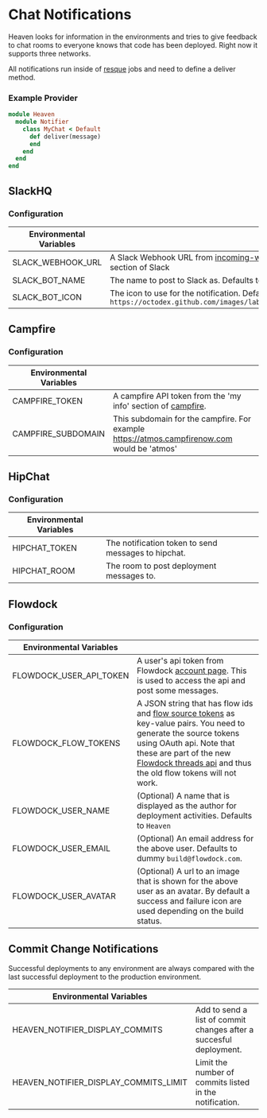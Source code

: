 # Chat Notifications

Heaven looks for information in the environments and tries to give feedback to chat rooms to everyone knows that code has been deployed. Right now it supports three networks.

All notifications run inside of [resque][3] jobs and need to define a deliver method.

### Example Provider

```ruby
module Heaven
  module Notifier
    class MyChat < Default
      def deliver(message)
      end
    end
  end
end
```

## SlackHQ

### Configuration

| Environmental Variables |                                                 |
|-------------------------|-------------------------------------------------|
| SLACK_WEBHOOK_URL       | A Slack Webhook URL from [incoming-webhook][21] section of Slack|
| SLACK_BOT_NAME          | The name to post to Slack as. Defaults to `hubot`|
| SLACK_BOT_ICON          | The icon to use for the notification. Defaults to `https://octodex.github.com/images/labtocat.png`|

## Campfire

### Configuration

| Environmental Variables |                                                 |
|-------------------------|-------------------------------------------------|
| CAMPFIRE_TOKEN          | A campfire API token from the 'my info' section of [campfire][7].                               |
| CAMPFIRE_SUBDOMAIN      | This subdomain for the campfire. For example https://atmos.campfirenow.com would be 'atmos'  |

## HipChat

### Configuration

| Environmental Variables |                                                 |
|-------------------------|-------------------------------------------------|
| HIPCHAT_TOKEN           | The notification token to send messages to hipchat. |
| HIPCHAT_ROOM            | The room to post deployment messages to.        |

## Flowdock

### Configuration

| Environmental Variables |                                                 |
|-------------------------|-------------------------------------------------|
| FLOWDOCK_USER_API_TOKEN | A user's api token from Flowdock [account page][22]. This is used to access the api and post some messages. |
| FLOWDOCK_FLOW_TOKENS | A JSON string that has flow ids and [flow source tokens][23] as key-value pairs. You need to generate the source tokens using OAuth api. Note that these are part of the new [Flowdock threads api][24] and thus the old flow tokens will not work. |
| FLOWDOCK_USER_NAME | (Optional) A name that is displayed as the author for deployment activities. Defaults to `Heaven` |
| FLOWDOCK_USER_EMAIL | (Optional) An email address for the above user. Defaults to dummy `build@flowdock.com`. |
| FLOWDOCK_USER_AVATAR | (Optional) A url to an image that is shown for the above user as an avatar. By default a success and failure icon are used depending on the build status. |

## Commit Change Notifications

Successful deployments to any environment are always compared with the last
successful deployment to the production environment.

| Environmental Variables |                                                                                  |
| ----------------------- | -------------------------------------------------------------------------------- |
| HEAVEN_NOTIFIER_DISPLAY_COMMITS       | Add to send a list of commit changes after a succesful deployment. |
| HEAVEN_NOTIFIER_DISPLAY_COMMITS_LIMIT | Limit the number of commits listed in the notification.            |

[1]: http://developer.github.com/v3/repos/deployments/
[2]: https://github.com/blog/1778-webhooks-level-up
[3]: https://github.com/resque/resque
[4]: https://gist.github.com/
[5]: https://developer.github.com/v3/repos/deployments/#create-a-deployment
[6]: https://developer.github.com/v3/repos/deployments/#create-a-deployment-status
[7]: https://campfirenow.com/
[8]: https://www.hipchat.com/
[9]: https://slack.com/
[10]: http://www.fabfile.org/
[11]: http://www.getchef.com/
[12]: http://puppetlabs.com/
[13]: https://devcenter.heroku.com/articles/build-and-release-using-the-api
[14]: https://developer.github.com/v3/repos/contents/#get-archive-link
[15]: http://capistranorb.com/
[16]: https://github.com/settings/applications
[17]: https://devcenter.heroku.com/articles/oauth#direct-authorization
[18]: https://www.phusionpassenger.com/
[19]: https://devcenter.heroku.com/articles/releases
[20]: https://github.com/atmos/hubot-deploy
[21]: https://my.slack.com/services/new/incoming-webhook
[22]: https://www.flowdock.com/account/tokens
[23]: https://gist.github.com/Mumakil/1d184a3f06bcd087c5e2
[24]: https://www.flowdock.com/api/how-to-integrate
